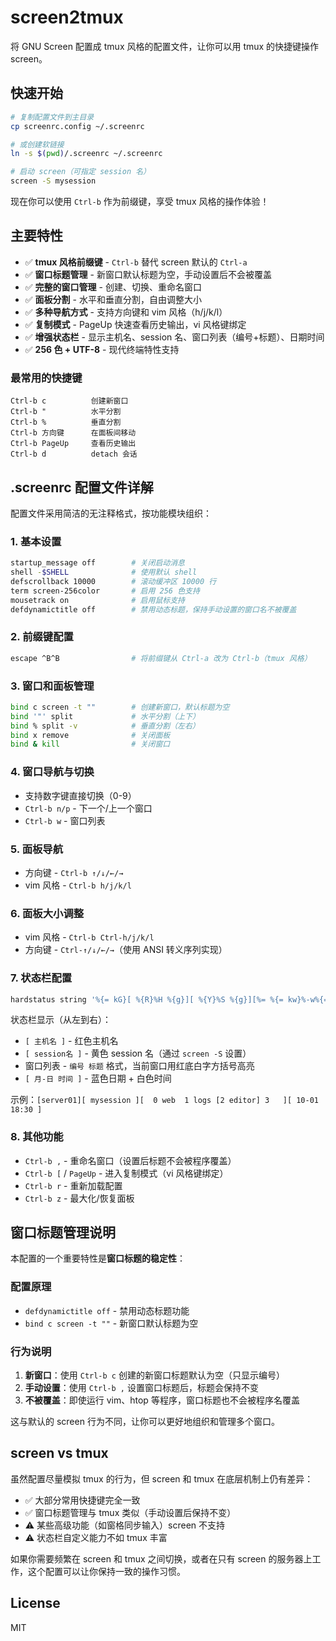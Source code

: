 # screen2tmux

将 GNU Screen 配置成 tmux 风格的配置文件，让你可以用 tmux 的快捷键操作 screen。

## 快速开始

```bash
# 复制配置文件到主目录
cp screenrc.config ~/.screenrc

# 或创建软链接
ln -s $(pwd)/.screenrc ~/.screenrc

# 启动 screen（可指定 session 名）
screen -S mysession
```

现在你可以使用 `Ctrl-b` 作为前缀键，享受 tmux 风格的操作体验！

## 主要特性

- ✅ **tmux 风格前缀键** - `Ctrl-b` 替代 screen 默认的 `Ctrl-a`
- ✅ **窗口标题管理** - 新窗口默认标题为空，手动设置后不会被覆盖
- ✅ **完整的窗口管理** - 创建、切换、重命名窗口
- ✅ **面板分割** - 水平和垂直分割，自由调整大小
- ✅ **多种导航方式** - 支持方向键和 vim 风格（h/j/k/l）
- ✅ **复制模式** - PageUp 快速查看历史输出，vi 风格键绑定
- ✅ **增强状态栏** - 显示主机名、session 名、窗口列表（编号+标题）、日期时间
- ✅ **256 色 + UTF-8** - 现代终端特性支持

### 最常用的快捷键

```
Ctrl-b c          创建新窗口
Ctrl-b "          水平分割
Ctrl-b %          垂直分割
Ctrl-b 方向键      在面板间移动
Ctrl-b PageUp     查看历史输出
Ctrl-b d          detach 会话
```

## .screenrc 配置文件详解

配置文件采用简洁的无注释格式，按功能模块组织：

### 1. 基本设置
```bash
startup_message off        # 关闭启动消息
shell -$SHELL              # 使用默认 shell
defscrollback 10000        # 滚动缓冲区 10000 行
term screen-256color       # 启用 256 色支持
mousetrack on              # 启用鼠标支持
defdynamictitle off        # 禁用动态标题，保持手动设置的窗口名不被覆盖
```

### 2. 前缀键配置
```bash
escape ^B^B                # 将前缀键从 Ctrl-a 改为 Ctrl-b（tmux 风格）
```

### 3. 窗口和面板管理
```bash
bind c screen -t ""        # 创建新窗口，默认标题为空
bind '"' split             # 水平分割（上下）
bind % split -v            # 垂直分割（左右）
bind x remove              # 关闭面板
bind & kill                # 关闭窗口
```

### 4. 窗口导航与切换
- 支持数字键直接切换（0-9）
- `Ctrl-b n/p` - 下一个/上一个窗口
- `Ctrl-b w` - 窗口列表

### 5. 面板导航
- 方向键 - `Ctrl-b ↑/↓/←/→`
- vim 风格 - `Ctrl-b h/j/k/l`

### 6. 面板大小调整
- vim 风格 - `Ctrl-b Ctrl-h/j/k/l`
- 方向键 - `Ctrl-↑/↓/←/→`（使用 ANSI 转义序列实现）

### 7. 状态栏配置
```bash
hardstatus string '%{= kG}[ %{R}%H %{g}][ %{Y}%S %{g}][%= %{= kw}%-w%{= Kr}[%n %t]%{= kw}%+w%= %{g}][%{B} %m-%d %{W}%c %{g}]'
```

状态栏显示（从左到右）：
- `[ 主机名 ]` - 红色主机名
- `[ session名 ]` - 黄色 session 名（通过 `screen -S` 设置）
- 窗口列表 - `编号 标题` 格式，当前窗口用红底白字方括号高亮
- `[ 月-日 时间 ]` - 蓝色日期 + 白色时间

示例：`[server01][ mysession ][  0 web  1 logs [2 editor] 3   ][ 10-01 18:30 ]`

### 8. 其他功能
- `Ctrl-b ,` - 重命名窗口（设置后标题不会被程序覆盖）
- `Ctrl-b [` / `PageUp` - 进入复制模式（vi 风格键绑定）
- `Ctrl-b r` - 重新加载配置
- `Ctrl-b z` - 最大化/恢复面板

## 窗口标题管理说明

本配置的一个重要特性是**窗口标题的稳定性**：

### 配置原理
- `defdynamictitle off` - 禁用动态标题功能
- `bind c screen -t ""` - 新窗口默认标题为空

### 行为说明
1. **新窗口**：使用 `Ctrl-b c` 创建的新窗口标题默认为空（只显示编号）
2. **手动设置**：使用 `Ctrl-b ,` 设置窗口标题后，标题会保持不变
3. **不被覆盖**：即使运行 vim、htop 等程序，窗口标题也不会被程序名覆盖

这与默认的 screen 行为不同，让你可以更好地组织和管理多个窗口。

## screen vs tmux

虽然配置尽量模拟 tmux 的行为，但 screen 和 tmux 在底层机制上仍有差异：

- ✅ 大部分常用快捷键完全一致
- ✅ 窗口标题管理与 tmux 类似（手动设置后保持不变）
- ⚠️ 某些高级功能（如窗格同步输入）screen 不支持
- ⚠️ 状态栏自定义能力不如 tmux 丰富

如果你需要频繁在 screen 和 tmux 之间切换，或者在只有 screen 的服务器上工作，这个配置可以让你保持一致的操作习惯。

## License

MIT